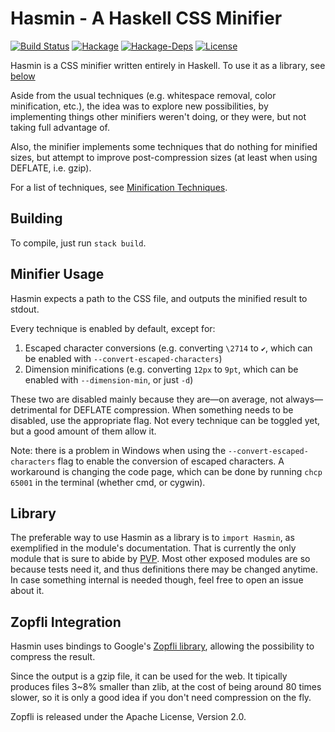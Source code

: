 Hasmin - A Haskell CSS Minifier
====
[![Build Status](https://travis-ci.org/contivero/hasmin.svg?branch=master)](https://travis-ci.org/contivero/hasmin)
[![Hackage](https://img.shields.io/hackage/v/hasmin.svg?style=flat)](http://hackage.haskell.org/package/hasmin)
[![Hackage-Deps](https://img.shields.io/hackage-deps/v/hasmin.svg?style=flat)](http://packdeps.haskellers.com/specific?package=hasmin)
[![License](https://img.shields.io/badge/License-BSD%203--Clause-blue.svg)](https://opensource.org/licenses/BSD-3-Clause)

Hasmin is a CSS minifier written entirely in Haskell. To use it as a library,
see [below](https://github.com/contivero/hasmin#library)

Aside from the usual techniques (e.g. whitespace removal, color minification,
etc.), the idea was to explore new possibilities, by implementing things
other minifiers weren't doing, or they were, but not taking full advantage of.

Also, the minifier implements some techniques that do nothing for minified
sizes, but attempt to improve post-compression sizes (at least when using
DEFLATE, i.e. gzip).

For a list of techniques, see [Minification Techniques](https://github.com/contivero/hasmin/wiki/Minification-Techniques).

## Building
To compile, just run `stack build`.

## Minifier Usage
Hasmin expects a path to the CSS file, and outputs the minified result to
stdout.

Every technique is enabled by default, except for:
 1. Escaped character conversions (e.g. converting `\2714` to `✔`, which can be enabled with `--convert-escaped-characters`)
 2. Dimension minifications (e.g. converting `12px` to `9pt`, which can be enabled with `--dimension-min`, or just `-d`)

These two are disabled mainly because they are—on average, not
always—detrimental for DEFLATE compression. When something needs to be
disabled, use the appropriate flag. Not every technique can be toggled yet, but
a good amount of them allow it.

Note: there is a problem in Windows when using the
`--convert-escaped-characters` flag to enable the conversion of escaped
characters. A workaround is changing the code page, which can be done by running
`chcp 65001` in the terminal (whether cmd, or cygwin).

## Library
The preferable way to use Hasmin as a library is to `import Hasmin`, as
exemplified in the module's documentation. That is currently the only module
that is sure to abide by [PVP](https://pvp.haskell.org/). Most other exposed
modules are so because tests need it, and thus definitions there may be changed
anytime. In case something internal is needed though, feel free to open an issue
about it.

## Zopfli Integration
Hasmin uses bindings to Google's
[Zopfli library](https://en.wikipedia.org/wiki/Zopfli), allowing the
possibility to compress the result.

Since the output is a gzip file, it can be used for the web. It tipically
produces files 3~8% smaller than zlib, at the cost of being around 80 times
slower, so it is only a good idea if you don't need compression on the fly.


Zopfli is released under the Apache License, Version 2.0.
